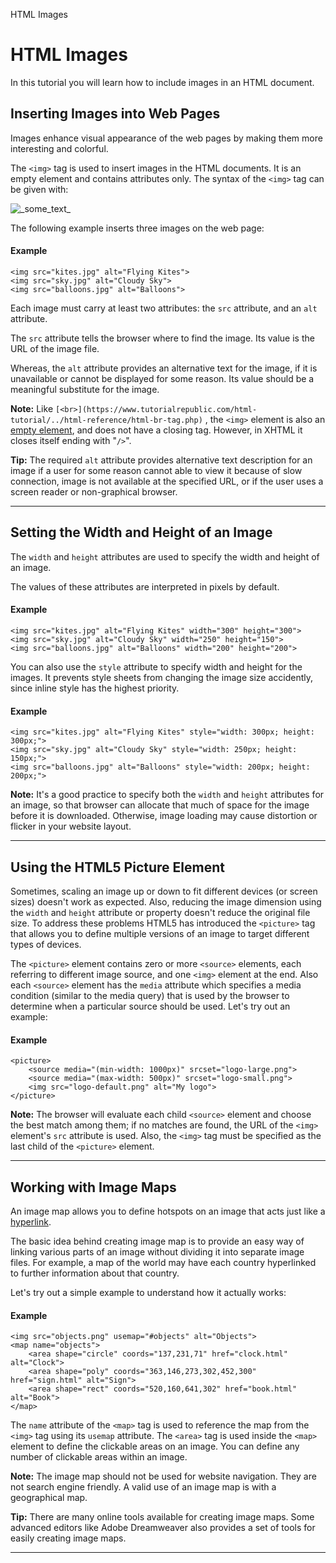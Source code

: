 HTML Images

# HTML Images

In this tutorial you will learn how to include images in an HTML document.

## Inserting Images into Web Pages

Images enhance visual appearance of the web pages by making them more interesting and colorful.

The `<img>` tag is used to insert images in the HTML documents. It is an empty element and contains attributes only. The syntax of the `<img>` tag can be given with:

<img src="_url_" alt="_some_text_">

The following example inserts three images on the web page:

#### Example

```markup
<img src="kites.jpg" alt="Flying Kites">
<img src="sky.jpg" alt="Cloudy Sky">
<img src="balloons.jpg" alt="Balloons">
```

Each image must carry at least two attributes: the `src` attribute, and an `alt` attribute.

The `src` attribute tells the browser where to find the image. Its value is the URL of the image file.

Whereas, the `alt` attribute provides an alternative text for the image, if it is unavailable or cannot be displayed for some reason. Its value should be a meaningful substitute for the image.

**Note:** Like `[<br>](https://www.tutorialrepublic.com/html-tutorial/../html-reference/html-br-tag.php)` , the `<img>` element is also an [empty element](https://www.tutorialrepublic.com/html-tutorial/html-elements.php#empty-elements), and does not have a closing tag. However, in XHTML it closes itself ending with "`/>`".

**Tip:** The required `alt` attribute provides alternative text description for an image if a user for some reason cannot able to view it because of slow connection, image is not available at the specified URL, or if the user uses a screen reader or non-graphical browser.

* * *

## Setting the Width and Height of an Image

The `width` and `height` attributes are used to specify the width and height of an image.

The values of these attributes are interpreted in pixels by default.

#### Example

```markup
<img src="kites.jpg" alt="Flying Kites" width="300" height="300">
<img src="sky.jpg" alt="Cloudy Sky" width="250" height="150">
<img src="balloons.jpg" alt="Balloons" width="200" height="200">
```

You can also use the `style` attribute to specify width and height for the images. It prevents style sheets from changing the image size accidently, since inline style has the highest priority.

#### Example

```markup
<img src="kites.jpg" alt="Flying Kites" style="width: 300px; height: 300px;">
<img src="sky.jpg" alt="Cloudy Sky" style="width: 250px; height: 150px;">
<img src="balloons.jpg" alt="Balloons" style="width: 200px; height: 200px;">
```

**Note:** It's a good practice to specify both the `width` and `height` attributes for an image, so that browser can allocate that much of space for the image before it is downloaded. Otherwise, image loading may cause distortion or flicker in your website layout.

* * *

## Using the HTML5 Picture Element

Sometimes, scaling an image up or down to fit different devices (or screen sizes) doesn't work as expected. Also, reducing the image dimension using the `width` and `height` attribute or property doesn't reduce the original file size. To address these problems HTML5 has introduced the `<picture>` tag that allows you to define multiple versions of an image to target different types of devices.

The `<picture>` element contains zero or more `<source>` elements, each referring to different image source, and one `<img>` element at the end. Also each `<source>` element has the `media` attribute which specifies a media condition (similar to the media query) that is used by the browser to determine when a particular source should be used. Let's try out an example:

#### Example

```markup
<picture>
    <source media="(min-width: 1000px)" srcset="logo-large.png">
    <source media="(max-width: 500px)" srcset="logo-small.png">
    <img src="logo-default.png" alt="My logo">
</picture>
```

**Note:** The browser will evaluate each child `<source>` element and choose the best match among them; if no matches are found, the URL of the `<img>` element's `src` attribute is used. Also, the `<img>` tag must be specified as the last child of the `<picture>` element.

* * *

## Working with Image Maps

An image map allows you to define hotspots on an image that acts just like a [hyperlink](https://www.tutorialrepublic.com/html-tutorial/html-links.php).

The basic idea behind creating image map is to provide an easy way of linking various parts of an image without dividing it into separate image files. For example, a map of the world may have each country hyperlinked to further information about that country.

Let's try out a simple example to understand how it actually works:

#### Example

```markup
<img src="objects.png" usemap="#objects" alt="Objects">
<map name="objects">
    <area shape="circle" coords="137,231,71" href="clock.html" alt="Clock">
    <area shape="poly" coords="363,146,273,302,452,300" href="sign.html" alt="Sign">
    <area shape="rect" coords="520,160,641,302" href="book.html" alt="Book">
</map>
```

The `name` attribute of the `<map>` tag is used to reference the map from the `<img>` tag using its `usemap` attribute. The `<area>` tag is used inside the `<map>` element to define the clickable areas on an image. You can define any number of clickable areas within an image.

**Note:** The image map should not be used for website navigation. They are not search engine friendly. A valid use of an image map is with a geographical map.

**Tip:** There are many online tools available for creating image maps. Some advanced editors like Adobe Dreamweaver also provides a set of tools for easily creating image maps.

* * *